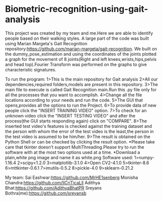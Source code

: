 # Biometric-recognition-using-gait-analysis
This project was created by my team and me.Here we are able to identify people based on their walking styles.
A large part of the code was built using Marian Margeta's Gait Recognition repository:https://github.com/marian-margeta/gait-recognition.
We built on the dummy_pose_estimation and using the coordinates of the joints plotted a graph for the movement of 8 joints(Right and left knees,wrists,hips,pelvis and head top).Fourier Transform was performed on the graphs to give characteristic signatures.

To run the program:
1>This is the main repository for Gait analysis
2>All our dependencies,required folders,models are present in this repository.
3>The main file to execute is called Gait Recognition main.Run this .py file only for all the processes that you want to accomplish.
4>Change all the file locations according to your needs and run the code.
5>The GUI that opens,provides all the options to run the Project.
6>To provide data of new people click the "INSERT TRAINING VIDEO" option. 
7>To check for an unknown video click the "INSERT TESTING VIDEO" and after the process(the GUI starts responding again) click on "COMPARE".
8>The inserted test video's features is checked against the training dataset and the person with whom the error of the test video is the least,the person in the test video is assumed to be him/her.
9>The result is obtained on the Python Shell or can be checked by clicking the result option.
*Please take care that tkinter doesn't support MultiThreading.Please try to run the software with at the most two options used at a time.
*Download a plain,white png image and name it as white.png
Software used:
1>numpy-1.16.4
2>scipy<1.2.0
3>matplotlib-3.1.0
4>Open CV2-4.1.0
5>tkinter-8.6
6>mttkinter-0.6.1
7>imutils-0.5.2
8>pickle-4.0
9>sklearn-0.21.2

My team:
Sai Eashwar:https://github.com/MrHE1senberg
Monisha Chandra:https://github.com/llCriTicaLll
Adithya Bhat:https://github.com/AdithyaBhatPR
Sreyans Bothra(me):https://github.com/sreyansb
